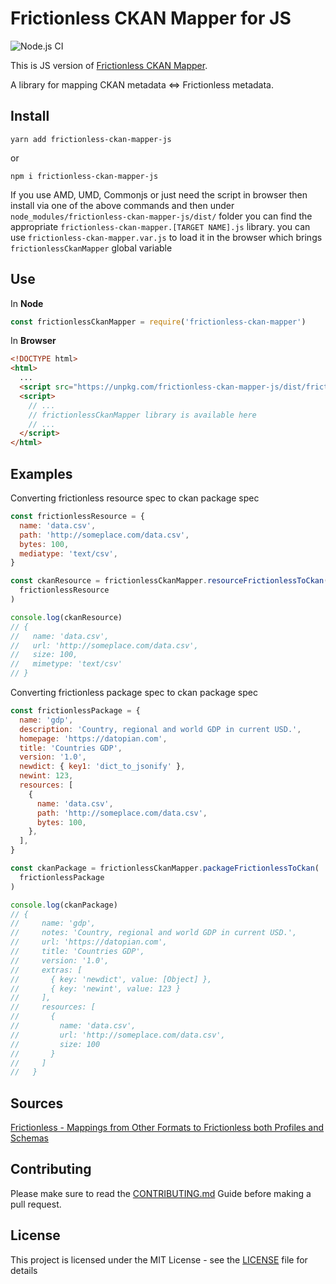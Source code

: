 # Frictionless CKAN Mapper for JS

![Node.js CI](https://github.com/datopian/frictionless-ckan-mapper-js/workflows/Node.js%20CI/badge.svg)

This is JS version of [Frictionless CKAN Mapper](https://github.com/frictionlessdata/frictionless-ckan-mapper).

A library for mapping CKAN metadata <=> Frictionless metadata.

## Install

`yarn add frictionless-ckan-mapper-js`

or

`npm i frictionless-ckan-mapper-js`

If you use AMD, UMD, Commonjs or just need the script in browser then install via one of the above commands and then under `node_modules/frictionless-ckan-mapper-js/dist/` folder you can find the appropriate `frictionless-ckan-mapper.[TARGET NAME].js` library. you can use `frictionless-ckan-mapper.var.js` to load it in the browser which brings `frictionlessCkanMapper` global variable

## Use

In **Node**

```js
const frictionlessCkanMapper = require('frictionless-ckan-mapper')
```

In **Browser**

```html
<!DOCTYPE html>
<html>
  ...
  <script src="https://unpkg.com/frictionless-ckan-mapper-js/dist/frictionless-ckan-mapper.var.js"></script>
  <script>
    // ...
    // frictionlessCkanMapper library is available here
    // ...
  </script>
</html>
```

## Examples

Converting frictionless resource spec to ckan package spec

```js
const frictionlessResource = {
  name: 'data.csv',
  path: 'http://someplace.com/data.csv',
  bytes: 100,
  mediatype: 'text/csv',
}

const ckanResource = frictionlessCkanMapper.resourceFrictionlessToCkan(
  frictionlessResource
)

console.log(ckanResource)
// {
//   name: 'data.csv',
//   url: 'http://someplace.com/data.csv',
//   size: 100,
//   mimetype: 'text/csv'
// }
```

Converting frictionless package spec to ckan package spec

```js
const frictionlessPackage = {
  name: 'gdp',
  description: 'Country, regional and world GDP in current USD.',
  homepage: 'https://datopian.com',
  title: 'Countries GDP',
  version: '1.0',
  newdict: { key1: 'dict_to_jsonify' },
  newint: 123,
  resources: [
    {
      name: 'data.csv',
      path: 'http://someplace.com/data.csv',
      bytes: 100,
    },
  ],
}

const ckanPackage = frictionlessCkanMapper.packageFrictionlessToCkan(
  frictionlessPackage
)

console.log(ckanPackage)
// {
//     name: 'gdp',
//     notes: 'Country, regional and world GDP in current USD.',
//     url: 'https://datopian.com',
//     title: 'Countries GDP',
//     version: '1.0',
//     extras: [
//       { key: 'newdict', value: [Object] },
//       { key: 'newint', value: 123 }
//     ],
//     resources: [
//       {
//         name: 'data.csv',
//         url: 'http://someplace.com/data.csv',
//         size: 100
//       }
//     ]
//   }
```

## Sources

[Frictionless - Mappings from Other Formats to Frictionless both Profiles and Schemas](https://docs.google.com/spreadsheets/d/1XdqGTFni5Jfs8AMbcbfsP7m11h9mOHS0eDtUZtqGVSg/edit#gid=1925460244)

## Contributing

Please make sure to read the [CONTRIBUTING.md](/.github/CONTRIBUTING.md) Guide before making a pull request.

## License

This project is licensed under the MIT License - see the [LICENSE](License) file for details
